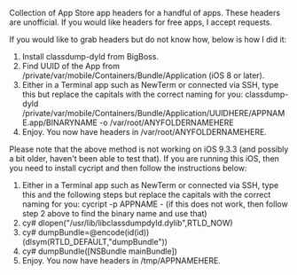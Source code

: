 Collection of App Store app headers for a handful of apps. These headers are unofficial. If you would like headers for free apps, I accept requests.

If you would like to grab headers but do not know how, below is how I did it: <br />
1. Install classdump-dyld from BigBoss. <br />
2. Find UUID of the App from /private/var/mobile/Containers/Bundle/Application (iOS 8 or later). <br />
3. Either in a Terminal app such as NewTerm or connected via SSH, type this but replace the capitals with the correct naming for you: classdump-dyld /private/var/mobile/Containers/Bundle/Application/UUIDHERE/APPNAME.app/BINARYNAME -o /var/root/ANYFOLDERNAMEHERE <br />
4. Enjoy. You now have headers in /var/root/ANYFOLDERNAMEHERE.

Please note that the above method is not working on iOS 9.3.3 (and possibly a bit older, haven't been able to test that). If you are running this iOS, then you need to install cycript and then follow the instructions below: <br />
1. Either in a Terminal app such as NewTerm or connected via SSH, type this and the following steps but replace the capitals with the correct naming for you: cycript -p APPNAME - (if this does not work, then follow step 2 above to find the binary name and use that) <br /> 
2. cy# dlopen("/usr/lib/libclassdumpdyld.dylib",RTLD_NOW)
3. cy# dumpBundle=@encode(id(id))(dlsym(RTLD_DEFAULT,"dumpBundle"))
4. cy# dumpBundle([NSBundle mainBundle])
5. Enjoy. You now have headers in /tmp/APPNAMEHERE.